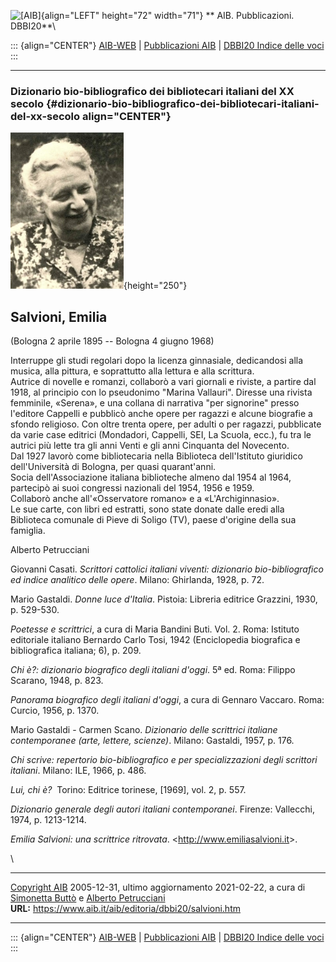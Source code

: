 ![\[AIB\]](/aib/wi/aibv72.gif){align="LEFT" height="72" width="71"}
** AIB. Pubblicazioni. DBBI20**\

::: {align="CENTER"}
[AIB-WEB](/) \| [Pubblicazioni AIB](/pubblicazioni/) \| [DBBI20 Indice
delle voci](dbbi20.htm)
:::

------------------------------------------------------------------------

### Dizionario bio-bibliografico dei bibliotecari italiani del XX secolo {#dizionario-bio-bibliografico-dei-bibliotecari-italiani-del-xx-secolo align="CENTER"}

![\[Ritratto\]](salvioni.jpg){height="250"}

## Salvioni, Emilia

(Bologna 2 aprile 1895 -- Bologna 4 giugno 1968)

Interruppe gli studi regolari dopo la licenza ginnasiale, dedicandosi
alla musica, alla pittura, e soprattutto alla lettura e alla scrittura.\
Autrice di novelle e romanzi, collaborò a vari giornali e riviste, a
partire dal 1918, al principio con lo pseudonimo \"Marina Vallauri\".
Diresse una rivista femminile, «Serena», e una collana di narrativa
\"per signorine\" presso l\'editore Cappelli e pubblicò anche opere per
ragazzi e alcune biografie a sfondo religioso. Con oltre trenta opere,
per adulti o per ragazzi, pubblicate da varie case editrici (Mondadori,
Cappelli, SEI, La Scuola, ecc.), fu tra le autrici più lette tra gli
anni Venti e gli anni Cinquanta del Novecento.\
Dal 1927 lavorò come bibliotecaria nella Biblioteca dell\'Istituto
giuridico dell\'Università di Bologna, per quasi quarant\'anni.\
Socia dell\'Associazione italiana biblioteche almeno dal 1954 al 1964,
partecipò ai suoi congressi nazionali del 1954, 1956 e 1959.\
Collaborò anche all\'«Osservatore romano» e a «L\'Archiginnasio».\
Le sue carte, con libri ed estratti, sono state donate dalle eredi alla
Biblioteca comunale di Pieve di Soligo (TV), paese d\'origine della sua
famiglia.

Alberto Petrucciani

Giovanni Casati. *Scrittori cattolici italiani viventi: dizionario
bio-bibliografico ed indice analitico delle opere*. Milano: Ghirlanda,
1928, p. 72.

Mario Gastaldi. *Donne luce d\'Italia*. Pistoia: Libreria editrice
Grazzini, 1930, p. 529-530.

*Poetesse e scrittrici*, a cura di Maria Bandini Buti. Vol. 2. Roma:
Istituto editoriale italiano Bernardo Carlo Tosi, 1942 (Enciclopedia
biografica e bibliografica italiana; 6), p. 209.

*Chi è?: dizionario biografico degli italiani d\'oggi*. 5ª ed. Roma:
Filippo Scarano, 1948, p. 823.

*Panorama biografico degli italiani d\'oggi*, a cura di Gennaro Vaccaro.
Roma: Curcio, 1956, p. 1370.

Mario Gastaldi - Carmen Scano. *Dizionario delle scrittrici italiane
contemporanee (arte, lettere, scienze)*. Milano: Gastaldi, 1957, p. 176.

*Chi scrive: repertorio bio-bibliografico e per specializzazioni degli
scrittori italiani*. Milano: ILE, 1966, p. 486.

*Lui, chi è?*  Torino: Editrice torinese, \[1969\], vol. 2, p. 557.

*Dizionario generale degli autori italiani contemporanei*. Firenze:
Vallecchi, 1974, p. 1213-1214.

*Emilia Salvioni: una scrittrice ritrovata*.
\<<http://www.emiliasalvioni.it>\>.

\

------------------------------------------------------------------------

[Copyright AIB](/su-questo-sito/dichiarazione-di-copyright-aib-web/)
2005-12-31, ultimo aggiornamento 2021-02-22, a cura di [Simonetta
Buttò](/aib/redazione3.htm) e [Alberto
Petrucciani](/su-questo-sito/redazione-aib-web/)\
**URL:** https://www.aib.it/aib/editoria/dbbi20/salvioni.htm

------------------------------------------------------------------------

::: {align="CENTER"}
[AIB-WEB](/) \| [Pubblicazioni AIB](/pubblicazioni/) \| [DBBI20 Indice
delle voci](dbbi20.htm)
:::
